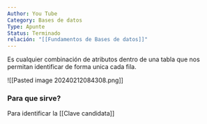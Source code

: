 ```yaml
---
Author: You Tube
Category: Bases de datos
Type: Apunte
Status: Terminado
relación: "[[Fundamentos de Bases de datos]]"
---
```

Es cualquier combinación de atributos dentro de una tabla que nos permitan identificar de forma unica cada fila.

![[Pasted image 20240212084308.png]]

### Para que sirve?

Para identificar la [[Clave candidata]]